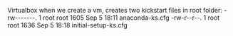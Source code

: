 Virtualbox when we create a vm, creates two kickstart files in root folder:
-rw-------. 1 root root 1605 Sep  5 18:11 anaconda-ks.cfg
-rw-r--r--. 1 root root 1636 Sep  5 18:18 initial-setup-ks.cfg
